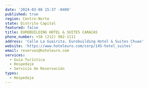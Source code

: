 ```yaml
---
date: '2024-03-08 15:37 -0400'
published: true
region: Centro-Norte
state: Distrito Capital
featured: false
title: EUROBUILDING HOTEL & SUITES CARACAS
phone_number: +58 (212) 902-1111
address: 'Calle La Guairita, Eurobuilding Hotel & Suites Chuao'
website: 'https://www.hoteleuro.com/corp/145-hotel_suites'
email: reservas@hoteleuro.com
services:
  - Guía Turística
  - Hospedaje
  - Servicio de Reservación
types:
  - Hospedaje
---
```


